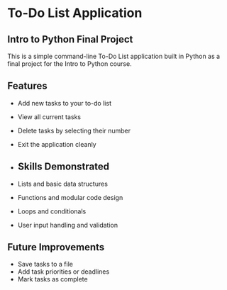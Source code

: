 # To-Do List Application
## Intro to Python Final Project

This is a simple command-line To-Do List application built in Python as a final project for the Intro to Python course.

## Features
- Add new tasks to your to-do list  
- View all current tasks  
- Delete tasks by selecting their number  
- Exit the application cleanly

- ## Skills Demonstrated
- Lists and basic data structures  
- Functions and modular code design  
- Loops and conditionals  
- User input handling and validation

## Future Improvements
- Save tasks to a file
- Add task priorities or deadlines
- Mark tasks as complete
